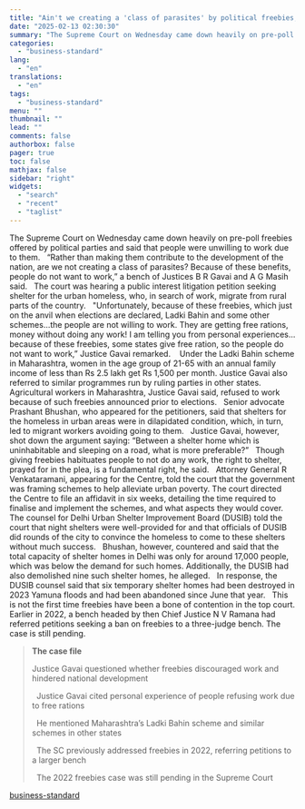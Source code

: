 ```yaml
---
title: "Ain't we creating a 'class of parasites' by political freebies, asks SC"
date: "2025-02-13 02:30:30"
summary: "The Supreme Court on Wednesday came down heavily on pre-poll freebies offered by political parties and said that people were unwilling to work due to them. “Rather than making them contribute to the development of the nation, are we not creating a class of parasites? Because of these benefits, people..."
categories:
  - "business-standard"
lang:
  - "en"
translations:
  - "en"
tags:
  - "business-standard"
menu: ""
thumbnail: ""
lead: ""
comments: false
authorbox: false
pager: true
toc: false
mathjax: false
sidebar: "right"
widgets:
  - "search"
  - "recent"
  - "taglist"
---
```


The Supreme Court on Wednesday came down heavily on pre-poll freebies offered by political parties and said that people were unwilling to work due to them.
 
“Rather than making them contribute to the development of the nation, are we not creating a class of parasites? Because of these benefits, people do not want to work,” a bench of Justices B R Gavai and A G Masih said.
 
The court was hearing a public interest litigation petition seeking shelter for the urban homeless, who, in search of work, migrate from rural parts of the country.
 
"Unfortunately, because of these freebies, which just on the anvil when elections are declared, Ladki Bahin and some other schemes...the people are not willing to work. They are getting free rations, money without doing any work! I am telling you from personal experiences... because of these freebies, some states give free ration, so the people do not want to work,” Justice Gavai remarked. 
 
Under the Ladki Bahin scheme in Maharashtra, women in the age group of 21-65 with an annual family income of less than Rs 2.5 lakh get Rs 1,500 per month. Justice Gavai also referred to similar programmes run by ruling parties in other states.
 
Agricultural workers in Maharashtra, Justice Gavai said, refused to work because of such freebies announced prior to elections.
 
Senior advocate Prashant Bhushan, who appeared for the petitioners, said that shelters for the homeless in urban areas were in dilapidated condition, which, in turn, led to migrant workers avoiding going to them.
 
Justice Gavai, however, shot down the argument saying: “Between a shelter home which is uninhabitable and sleeping on a road, what is more preferable?”
 
Though giving freebies habituates people to not do any work, the right to shelter, prayed for in the plea, is a fundamental right, he said.
 
Attorney General R Venkataramani, appearing for the Centre, told the court that the government was framing schemes to help alleviate urban poverty. The court directed the Centre to file an affidavit in six weeks, detailing the time required to finalise and implement the schemes, and what aspects they would cover.
 
The counsel for Delhi Urban Shelter Improvement Board (DUSIB) told the court that night shelters were well-provided for and that officials of DUSIB did rounds of the city to convince the homeless to come to these shelters without much success.
 
Bhushan, however, countered and said that the total capacity of shelter homes in Delhi was only for around 17,000 people, which was below the demand for such homes. Additionally, the DUSIB had also demolished nine such shelter homes, he alleged.
 
In response, the DUSIB counsel said that six temporary shelter homes had been destroyed in 2023 Yamuna floods and had been abandoned since June that year.
 
This is not the first time freebies have been a bone of contention in the top court. Earlier in 2022, a bench headed by then Chief Justice N V Ramana had referred petitions seeking a ban on freebies to a three-judge bench. The case is still pending. 
> **The case file** 
> 
> Justice Gavai questioned whether freebies discouraged work and hindered national development
> 
>  
> Justice Gavai cited personal experience of people refusing work due to free rations
> 
>  
> He mentioned Maharashtra’s Ladki Bahin scheme and similar schemes in other states
> 
>  
> The SC previously addressed freebies in 2022, referring petitions to a larger bench
> 
>  
> The 2022 freebies case was still pending in the Supreme Court

[business-standard](https://www.business-standard.com/india-news/are-we-not-creating-parasites-says-sc-on-freebies-by-political-parties-125021201699_1.html)
